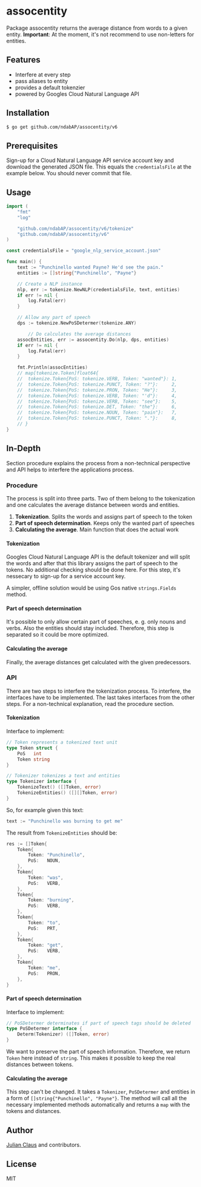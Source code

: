 # assocentity

Package assocentity returns the average distance from words to a given entity. **Important**: At the moment, it's not recommend to use non-letters for entities.

## Features

- Interfere at every step
- pass aliases to entity
- provides a default tokenzier
- powered by Googles Cloud Natural Language API

## Installation

```bash
$ go get github.com/ndabAP/assocentity/v6
```

## Prerequisites

Sign-up for a Cloud Natural Language API service account key and download the generated JSON file. This equals the `credentialsFile` at the example below. You should never commit that file.

## Usage

```go
import (
	"fmt"
	"log"

	"github.com/ndabAP/assocentity/v6/tokenize"
	"github.com/ndabAP/assocentity/v6"
)

const credentialsFile = "google_nlp_service_account.json"

func main() {
	text := "Punchinello wanted Payne? He'd see the pain."
	entities := []string{"Punchinello", "Payne"}

	// Create a NLP instance
	nlp, err := tokenize.NewNLP(credentialsFile, text, entities)
	if err != nil {
		log.Fatal(err)
	}

	// Allow any part of speech
	dps := tokenize.NewPoSDetermer(tokenize.ANY)

    	// Do calculates the average distances
	assocEntities, err := assocentity.Do(nlp, dps, entities)
	if err != nil {
		log.Fatal(err)
	}

	fmt.Println(assocEntities) 
	// map[tokenize.Token]float64{
	//	tokenize.Token{PoS: tokenize.VERB, Token: "wanted"}: 1,
	//	tokenize.Token{PoS: tokenize.PUNCT, Token: "?"}:     2,
	//	tokenize.Token{PoS: tokenize.PRON, Token: "He"}:     3,
	//	tokenize.Token{PoS: tokenize.VERB, Token: "'d"}:     4,
	//	tokenize.Token{PoS: tokenize.VERB, Token: "see"}:    5,
	//	tokenize.Token{PoS: tokenize.DET, Token: "the"}:     6,
	//	tokenize.Token{PoS: tokenize.NOUN, Token: "pain"}:   7,
	//	tokenize.Token{PoS: tokenize.PUNCT, Token: "."}:     8,
	// }
}
```

## In-Depth

Section procedure explains the process from a non-technical perspective and API helps to interfere the applications process.

### Procedure

The process is split into three parts. Two of them belong to the tokenization and one calculates the average distance between words and entities.

1. **Tokenization**. Splits the words and assigns part of speech to the token
2. **Part of speech determination**. Keeps only the wanted part of speeches
3. **Calculating the average**. Main function that does the actual work

#### Tokenization

Googles Cloud Natural Language API is the default tokenizer and will split the words and after that this library assigns the part of speech to the tokens. No additional checking should be done here. For this step, it's nessecary to sign-up for a service account key. 

A simpler, offline solution would be using Gos native `strings.Fields` method.

#### Part of speech determination

It's possible to only allow certain part of speeches, e. g. only nouns and verbs. Also the entities should stay included. Therefore, this step is separated so it could be more optimized.

#### Calculating the average

Finally, the average distances get calculated with the given predecessors.

### API

There are two steps to interfere the tokenization process. To interfere, the interfaces have to be implemented. The last takes interfaces from the other steps. For a non-technical explanation, read the procedure section.

#### Tokenization

Interface to implement:

```go
// Token represents a tokenized text unit
type Token struct {
	PoS   int
	Token string
}

// Tokenizer tokenizes a text and entities
type Tokenizer interface {
	TokenizeText() ([]Token, error)
	TokenizeEntities() ([][]Token, error)
}
```

So, for example given this text:

```go
text := "Punchinello was burning to get me"
```

The result from `TokenizeEntities` should be:

```go
res := []Token{
	Token{
		Token: "Punchinello",
		PoS:   NOUN,
	},
	Token{
		Token: "was",
		PoS:   VERB,
	},
	Token{
		Token: "burning",
		PoS:   VERB,
	},
	Token{
		Token: "to",
		PoS:   PRT,
	},
	Token{
		Token: "get",
		PoS:   VERB,
	},
	Token{
		Token: "me",
		PoS:   PRON,
	},
}
```

#### Part of speech determination

Interface to implement:

```go
// PoSDetermer determinates if part of speech tags should be deleted
type PoSDetermer interface {
	Determ(Tokenizer) ([]Token, error)
}
```

We want to preserve the part of speech information. Therefore, we return `Token` here instead of `string`. This makes it possible to keep the real distances between tokens.

#### Calculating the average

This step can't be changed. It takes a `Tokenizer`, `PoSDetermer` and entities in a form of `[]string{"Punchinello", "Payne"}`. The method will call all the necessary implemented methods automatically and returns a `map` with the tokens and distances.

## Author

[Julian Claus](https://www.julian-claus.de) and contributors.

## License

MIT
